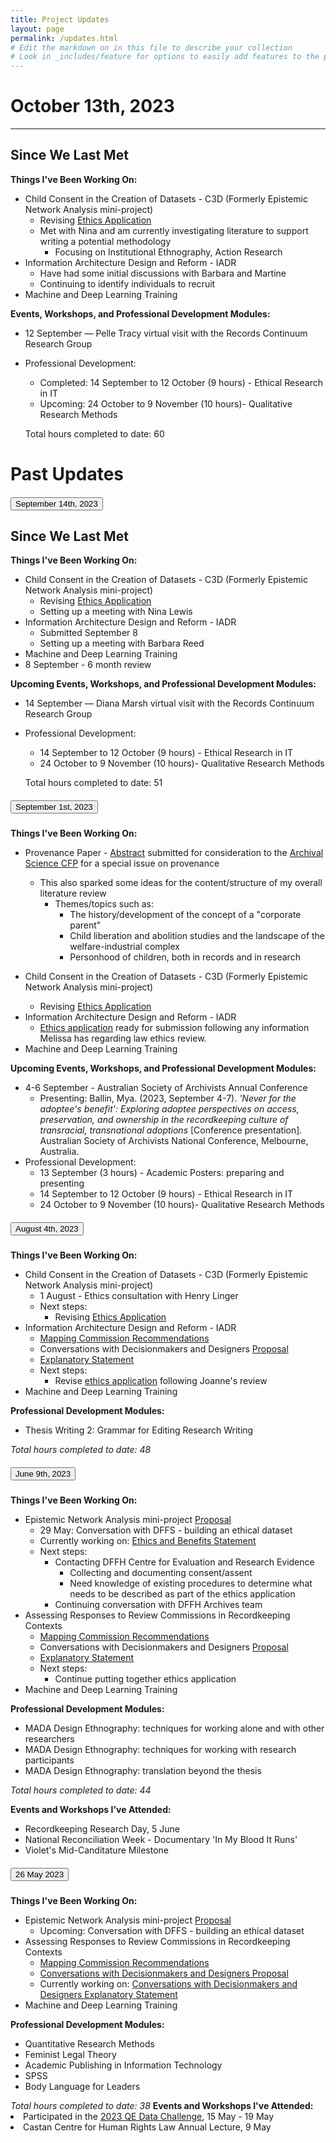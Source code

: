 ```yaml
---
title: Project Updates
layout: page
permalink: /updates.html
# Edit the markdown on in this file to describe your collection
# Look in _includes/feature for options to easily add features to the page
---
```

# October 13th, 2023
<hr/>

## Since We Last Met

__Things I've Been Working On:__
* Child Consent in the Creation of Datasets - C3D (Formerly Epistemic Network Analysis mini-project)
    * Revising [Ethics Application](https://docs.google.com/document/d/1tlpJCSd5iN0XOJaPCiGQ6wHCR5XFQZ5EMgOk8tkS2fI/edit?usp=sharing)
    * Met with Nina and am currently investigating literature to support writing a potential methodology
      * Focusing on Institutional Ethnography, Action Research
* Information Architecture Design and Reform - IADR
    * Have had some initial discussions with Barbara and Martine
    * Continuing to identify individuals to recruit
* Machine and Deep Learning Training

__Events, Workshops, and Professional Development Modules:__
* 12 September — Pelle Tracy virtual visit with the Records Continuum Research Group
* Professional Development:
  * Completed: 14 September to 12 October (9 hours) - Ethical Research in IT
  * Upcoming: 24 October to 9 November (10 hours)- Qualitative Research Methods
  
  Total hours completed to date: 60


# Past Updates
<div class="accordion">

  <div class="accordion-item">
    <div class="accordion-header" id="headingOne">
      <h5 class="mb-0">
        <button class="btn btn-link" data-toggle="collapse" data-target="#collapseOne" aria-expanded="true" aria-controls="collapseOne">
          September 14th, 2023
        </button>
      </h5>
    </div>
    <div id="collapseOne" class="collapse" aria-labelledby="headingOne" data-parent="#accordion">
      <div class="accordion-body">
      <h2 id="since-we-last-met">Since We Last Met</h2>
      <p><strong>Things I&#39;ve Been Working On:</strong></p>
        <ul>
          <li>Child Consent in the Creation of Datasets - C3D (Formerly Epistemic Network Analysis mini-project)
            <ul>
              <li>Revising <a href="https://docs.google.com/document/d/1tlpJCSd5iN0XOJaPCiGQ6wHCR5XFQZ5EMgOk8tkS2fI/edit?usp=sharing">Ethics Application</a></li>
              <li>Setting up a meeting with Nina Lewis</li>
            </ul>
          </li>
          <li>Information Architecture Design and Reform - IADR
            <ul>
              <li>Submitted September 8</li>
              <li>Setting up a meeting with Barbara Reed</li>
            </ul>
          </li>
          <li>Machine and Deep Learning Training</li>
          <li>8 September - 6 month review</li>
        </ul>
      <p><strong>Upcoming Events, Workshops, and Professional Development Modules:</strong></p>
        <ul>
          <li>14 September — Diana Marsh virtual visit with the Records Continuum Research Group</li>
        <li>
          <p>Professional Development:</p>
          <ul>
            <li>14 September to 12 October (9 hours) - Ethical Research in IT</li>
            <li>24 October to 9 November (10 hours)- Qualitative Research Methods</li>
          </ul>
          <p>Total hours completed to date: 51</p>
        </li>
        </ul>
      </div>
    </div>
  </div>

  <div class="accordion-item">
    <div class="accordion-header" id="headingTwo">
      <h5 class="mb-0">
        <button class="btn btn-link" data-toggle="collapse" data-target="#collapseTwo" aria-expanded="true" aria-controls="collapseTwo">
          September 1st, 2023
        </button>
      </h5>
    </div>
    <div id="collapseTwo" class="collapse" aria-labelledby="headingTwo" data-parent="#accordion">
      <div class="accordion-body">
        <p><strong>Things I&#39;ve Been Working On:</strong></p>
        <ul>
            <li><p>Provenance Paper - <a href="https://docs.google.com/document/d/1kq83mrJp6Vw1y7P2TyYxNxDo45bm6Tpc0xzc3pTjsQc/edit?usp=sharing">Abstract</a> submitted for consideration to the <a href="https://archivespublishing.com/2023/07/13/cfp-archival-science-special-issue-on-provenance/">Archival Science CFP</a> for a special issue on provenance</p>
            <ul>
              <li>This also sparked some ideas for the content/structure of my overall literature review
              <ul>
                <li>Themes/topics such as:
                  <ul>
                    <li>The history/development of the concept of a &quot;corporate parent&quot;</li>
                    <li>Child liberation and abolition studies and the landscape of the welfare-industrial complex</li>
                    <li>Personhood of children, both in records and in research</li>
                  </ul>
                </li>
              </ul>
              </li>
            </ul>
          </li>
          <li><p>Child Consent in the Creation of Datasets - C3D (Formerly Epistemic Network Analysis mini-project)</p>
            <ul>
              <li>Revising <a href="https://docs.google.com/document/d/1tlpJCSd5iN0XOJaPCiGQ6wHCR5XFQZ5EMgOk8tkS2fI/edit?usp=sharing">Ethics Application</a>
              </li>
            </ul>
          </li>
          <li>Information Architecture Design and Reform - IADR
            <ul>
              <li>
              <a href="https://docs.google.com/document/d/1pN_cWehzD5Km2r61Dyba0TY_yt2S8bvVsSwd2UbKlaU/edit?usp=sharing">Ethics application</a> ready for submission following any information Melissa has regarding law ethics review.
              </li>
            </ul>
          </li>
          <li>Machine and Deep Learning Training</li>
        </ul>
        <p><strong>Upcoming Events, Workshops, and Professional Development Modules:</strong></p>
        <ul>
          <li>4-6 September - Australian Society of Archivists Annual Conference
            <ul>
              <li>Presenting: Ballin, Mya. (2023, September 4-7). <i>&#39;Never for the adoptee&#39;s benefit&#39;: Exploring adoptee perspectives on access, preservation, and ownership in the recordkeeping culture of transracial, transnational adoptions</i> [Conference presentation]. Australian Society of Archivists National Conference, Melbourne, Australia.</li>
            </ul>
          </li>
          <li>Professional Development:
            <ul>
              <li>13 September (3 hours) - Academic Posters: preparing and presenting</li>
              <li>14 September to 12 October (9 hours) - Ethical Research in IT</li>
              <li>24 October to 9 November (10 hours)- Qualitative Research Methods</li>
            </ul>
          </li>
        </ul>
      </div>
    </div>
  </div>

  <div class="accordion-item">
    <div class="accordion-header" id="headingThree">
      <h5 class="mb-0">
        <button class="btn btn-link" data-toggle="collapse" data-target="#collapseThree" aria-expanded="true" aria-controls="collapseThree">
          August 4th, 2023
        </button>
      </h5>
    </div>
    <div id="collapseOne" class="collapse" aria-labelledby="headingThree" data-parent="#accordion">
      <div class="accordion-body">
        <p><strong>Things I&#39;ve Been Working On:</strong></p>
        <ul>
          <li>Child Consent in the Creation of Datasets - C3D (Formerly Epistemic Network Analysis mini-project)
            <ul>
              <li>1 August - Ethics consultation with Henry Linger </li>
              <li>Next steps:
                <ul>
                  <li>Revising <a href="https://docs.google.com/document/d/1tlpJCSd5iN0XOJaPCiGQ6wHCR5XFQZ5EMgOk8tkS2fI/edit?usp=sharing">Ethics Application</a></li>
                </ul>
              </li>
            </ul>
          </li>
          <li>Information Architecture Design and Reform - IADR
            <ul>
              <li><a href="/blog/commissions.html">Mapping Commission Recommendations</a></li>
              <li>Conversations with Decisionmakers and Designers <a href="https://docs.google.com/document/d/10p5r_p8eAZ8mpvYM4pmiLVeaI6vmEDDYzblCkzr3iYY/edit?usp=sharing">Proposal</a></li>
              <li><a href="https://docs.google.com/document/d/1Im3KftI3HSg0Fe4-FFToftiQrNp7waau/edit?usp=sharing&amp;ouid=106698260065842284739&amp;rtpof=true&amp;sd=true">Explanatory Statement</a></li>
              <li>Next steps:
                <ul>
                  <li>Revise <a href="https://docs.google.com/document/d/1pN_cWehzD5Km2r61Dyba0TY_yt2S8bvVsSwd2UbKlaU/edit?usp=sharing">ethics application</a> following Joanne&#39;s review</li>
                </ul>
              </li>
            </ul>
          </li>
          <li>Machine and Deep Learning Training</li>
        </ul>
        <p><strong>Professional Development Modules:</strong></p>
          <ul>
            <li>Thesis Writing 2: Grammar for Editing Research Writing</li>
          </ul>
          <p><em>Total hours completed to date: 48</em></p>
      </div>
    </div>
  </div>
    
  <div class="accordion-item">
    <div class="accordion-header" id="headingFour">
      <h5 class="mb-0">
        <button class="btn btn-link" data-toggle="collapse" data-target="#collapseFour" aria-expanded="true" aria-controls="collapseFour">
          June 9th, 2023
        </button>
      </h5>
    </div>
    <div id="collapseOne" class="collapse" aria-labelledby="headingFour" data-parent="#accordion">
      <div class="accordion-body">
<p><strong>Things I&#39;ve Been Working On:</strong></p>
<ul>
<li>Epistemic Network Analysis mini-project <a href="https://docs.google.com/document/d/1zhdwhAJ0nOPwBpWtf9XiII3TyIQaXo6EiT_xwwA0250/edit?usp=sharing">Proposal</a><ul>
<li>29 May: Conversation with DFFS - building an ethical dataset</li>
<li>Currently working on: <a href="https://docs.google.com/document/d/1kg5G7uEbIrpSoNbrGX3hnBna18w83SNAIZLEDjNkcLo/edit?usp=sharing">Ethics and Benefits Statement</a></li>
<li>Next steps:<ul>
<li>Contacting DFFH Centre for Evaluation and Research Evidence<ul>
<li>Collecting and documenting consent/assent</li>
<li>Need knowledge of existing procedures to determine what needs to be described as part of the ethics application</li>
</ul>
</li>
<li>Continuing conversation with DFFH Archives team</li>
</ul>
</li>
</ul>
</li>
<li>Assessing Responses to Review Commissions in Recordkeeping Contexts<ul>
<li><a href="/blog/commissions.html">Mapping Commission Recommendations</a></li>
<li>Conversations with Decisionmakers and Designers <a href="https://docs.google.com/document/d/10p5r_p8eAZ8mpvYM4pmiLVeaI6vmEDDYzblCkzr3iYY/edit?usp=sharing">Proposal</a></li>
<li><a href="https://docs.google.com/document/d/1Im3KftI3HSg0Fe4-FFToftiQrNp7waau/edit?usp=sharing&amp;ouid=106698260065842284739&amp;rtpof=true&amp;sd=true">Explanatory Statement</a></li>
<li>Next steps:<ul>
<li>Continue putting together ethics application</li>
</ul>
</li>
</ul>
</li>
<li>Machine and Deep Learning Training</li>
</ul>
<p><strong>Professional Development Modules:</strong></p>
<ul>
<li>MADA Design Ethnography: techniques for working alone and with other researchers</li>
<li>MADA Design Ethnography: techniques for working with research participants</li>
<li>MADA Design Ethnography: translation beyond the thesis</li>
</ul>
<p><em>Total hours completed to date: 44</em></p>
<p><strong>Events and Workshops I&#39;ve Attended:</strong></p>
<ul>
<li>Recordkeeping Research Day, 5 June</li>
<li>National Reconciliation Week - Documentary &#39;In My Blood It Runs&#39;</li>
<li>Violet&#39;s Mid-Canditature Milestone</li>
</ul>
    </div>
   </div>
  </div>

  <div class="accordion-item" id="Five">
    <div class="accordion-header" id="headingFive">
      <h5 class="mb-0">
        <button class="btn btn-link" data-toggle="collapse" data-target="#collapseFive" aria-expanded="true" aria-controls="collapseFive">
          26 May 2023
        </button>
      </h5>
    </div>
    <div id="collapseOne" class="collapse" aria-labelledby="headingFive" data-parent="#accordion">
      <div class="accordion-body">
            <b>Things I've Been Working On:</b>
            <ul>
                <li> Epistemic Network Analysis mini-project <a href="https://docs.google.com/document/d/1zhdwhAJ0nOPwBpWtf9XiII3TyIQaXo6EiT_xwwA0250/edit?usp=sharing">Proposal</a>
                        <ul>
                            <li>Upcoming: Conversation with DFFS - building an ethical dataset</li>
                        </ul>
                    </li>
                    <li>Assessing Responses to Review Commissions in Recordkeeping Contexts
                        <ul>
                            <li><a href="/blog/commissions.html">Mapping Commission Recommendations</a></li>
                            <li><a href="https://docs.google.com/document/d/10p5r_p8eAZ8mpvYM4pmiLVeaI6vmEDDYzblCkzr3iYY/edit?usp=sharing"> Conversations with Decisionmakers and Designers Proposal</a></li>
                            <li>Currently working on: <a href="https://docs.google.com/document/d/1Im3KftI3HSg0Fe4-FFToftiQrNp7waau/edit?usp=sharing&ouid=106698260065842284739&rtpof=true&sd=true">Conversations with Decisionmakers and Designers Explanatory Statement</a></li>
                        </ul>
                    </li>
                    <li> Machine and Deep Learning Training</li>
            </ul>
            <b>Professional Development Modules:</b>
            <ul>
                    <li> Quantitative Research Methods</li>
                    <li> Feminist Legal Theory</li>
                    <li> Academic Publishing in Information Technology</li>
                    <li> SPSS</li>
                    <li> Body Language for Leaders</li>
            </ul>
                    <i>Total hours completed to date: 38</i>
            <b> Events and Workshops I've Attended:</b>
                    <li> Participated in the <a href="https://www.qesoc.org/qe-data-challenge/">2023 QE Data Challenge</a>, 15 May - 19 May</li>
                    <li> Castan Centre for Human Rights Law Annual Lecture, 9 May</li>
            </ul>
        </div>
    </div>
</div>
